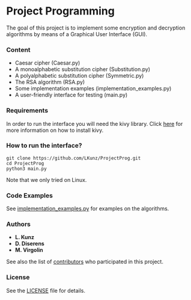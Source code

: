 # Project Programming

The goal of this project is to implement some encryption and decryption algorithms by means of a Graphical User Interface (GUI).

### Content
* Caesar cipher (Caesar.py)
* A monoalphabetic substitution cipher (Substitution.py)
* A polyalphabetic substitution cipher (Symmetric.py)
* The RSA algorithm (RSA.py)
* Some implementation examples (implementation_examples.py)
* A user-friendly interface for testing (main.py)

### Requirements

In order to run the interface you will need the kivy library. Click [here](https://kivy.org/doc/stable/installation/installation.html) for more information on how to install kivy.

### How to run the interface?
```
git clone https://github.com/LKunz/ProjectProg.git
cd ProjectProg
python3 main.py
```
Note that we only tried on Linux.

### Code Examples
See [implementation_examples.py](implementation_examples.py) for examples on the algorithms.

### Authors

* **L. Kunz**
* **D. Diserens**
* **M. Virgolin**

See also the list of [contributors](https://github.com/LKunz/ProjectProg/contributors) who participated in this project.

### License

See the [LICENSE](LICENSE) file for details.
